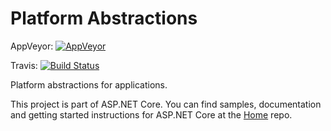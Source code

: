 Platform Abstractions
=======================
AppVeyor: [![AppVeyor](https://ci.appveyor.com/api/projects/status/m1ax1q33swwyaidm/branch/dev?svg=true)](https://ci.appveyor.com/project/aspnetci/platformabstractions/branch/dev)

Travis: [![Build Status](https://travis-ci.org/aspnet/PlatformAbstractions.svg?branch=dev)](https://travis-ci.org/aspnet/PlatformAbstractions)

Platform abstractions for applications.

This project is part of ASP.NET Core. You can find samples, documentation and getting started instructions for ASP.NET Core at the [Home](https://github.com/aspnet/home) repo.
